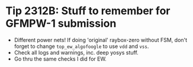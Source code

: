 # Tip 2312B: Stuff to remember for GFMPW-1 submission

*   Different power nets! If doing 'original' raybox-zero without FSM, don't forget to change `top_ew_algofoogle` to use `vdd` and `vss`.
*   Check all logs and warnings, inc. deep yosys stuff.
*   Go thru the same checks I did for EW.
